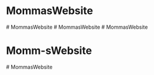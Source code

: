 # MommasWebsite
#   M o m m a s W e b s i t e  
 #   M o m m a s W e b s i t e  
 # MommasWebsite
# Momm-sWebsite
#   M o m m a s W e b s i t e  
 